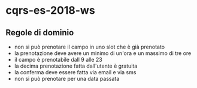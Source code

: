 # cqrs-es-2018-ws

## Regole di dominio

- non si può prenotare il campo in uno slot che è già prenotato
- la prenotazione deve avere un minimo di un'ora e un massimo di tre ore
- il campo è prenotabile dall 9 alle 23
- la decima prenotazione fatta dall'utente è gratuita
- la conferma deve essere fatta via email e via sms
- non si può prenotare per una data passata
